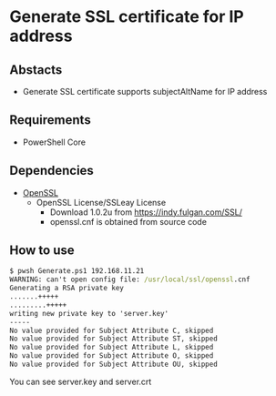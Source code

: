 # Generate SSL certificate for IP address

## Abstacts

* Generate SSL certificate supports subjectAltName for IP address

## Requirements

* PowerShell Core

## Dependencies

* [OpenSSL](https://github.com/PrismLibrary/Prism)
  * OpenSSL License/SSLeay License
    * Download 1.0.2u from https://indy.fulgan.com/SSL/
    * openssl.cnf is obtained from source code

## How to use

````bat
$ pwsh Generate.ps1 192.168.11.21
WARNING: can't open config file: /usr/local/ssl/openssl.cnf
Generating a RSA private key
.......+++++
.........+++++
writing new private key to 'server.key'
-----
No value provided for Subject Attribute C, skipped
No value provided for Subject Attribute ST, skipped
No value provided for Subject Attribute L, skipped
No value provided for Subject Attribute O, skipped
No value provided for Subject Attribute OU, skipped
````

You can see server.key and server.crt